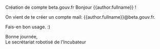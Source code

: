 Création de compte beta.gouv.fr
Bonjour {{author.fullname}} !

On vient de te créer un compte mail: {{author.fullname}}@beta.gouv.fr.

Fais-en bon usage. :)

Bonne journée,  
Le secrétariat robotisé de l'Incubateur
